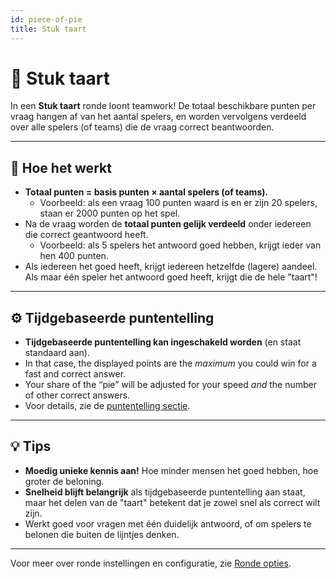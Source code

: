 ```yaml
---
id: piece-of-pie
title: Stuk taart
---
```


# 🥧 Stuk taart

In een **Stuk taart** ronde loont teamwork! De totaal beschikbare punten per vraag hangen af van het aantal spelers, en worden vervolgens verdeeld over alle spelers (of teams) die de vraag correct beantwoorden.

---

## 📝 Hoe het werkt

- **Totaal punten = basis punten × aantal spelers (of teams).**
    - Voorbeeld: als een vraag 100 punten waard is en er zijn 20 spelers, staan er 2000 punten op het spel.
- Na de vraag worden de **totaal punten gelijk verdeeld** onder iedereen die correct geantwoord heeft.
    - Voorbeeld: als 5 spelers het antwoord goed hebben, krijgt ieder van hen 400 punten.
- Als iedereen het goed heeft, krijgt iedereen hetzelfde (lagere) aandeel. Als maar één speler het antwoord goed heeft, krijgt die de hele "taart"!

---

## ⚙️ Tijdgebaseerde puntentelling

- **Tijdgebaseerde puntentelling kan ingeschakeld worden** (en staat standaard aan).
- In that case, the displayed points are the _maximum_ you could win for a fast and correct answer.
- Your share of the “pie” will be adjusted for your speed _and_ the number of other correct answers.
- Voor details, zie de [puntentelling sectie](../editor/008-round-options.md#scoring).

---

## 💡 Tips

- **Moedig unieke kennis aan!** Hoe minder mensen het goed hebben, hoe groter de beloning.
- **Snelheid blijft belangrijk** als tijdgebaseerde puntentelling aan staat, maar het delen van de "taart" betekent dat je zowel snel als correct wilt zijn.
- Werkt goed voor vragen met één duidelijk antwoord, of om spelers te belonen die buiten de lijntjes denken.

---

Voor meer over ronde instellingen en configuratie, zie [Ronde opties](../editor/008-round-options.md).
